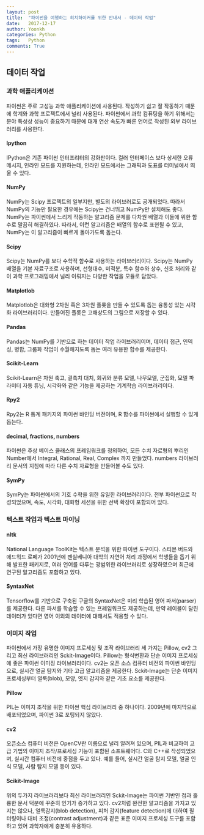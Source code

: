 ```yaml
---
layout: post
title:  "파이썬을 여행하는 히치하이커를 위한 안내서 - 데이터 작업"
date:   2017-12-17
author: Yoonkh
categories: Python
tags:   Python
comments: True
---
```


## 데이터 작업 

### 과학 애플리케이션 

파이썬은 주로 고성능 과학 애플리케이션에 사용된다. 작성하기 쉽고 잘 작동하기 때문에 학계와 과학 프로젝트에서 널리 사용된다. 파이썬에서 과학 컴퓨팅을 하기 위해서는 분야 특성상 성능이 중요하기 때문에 대개 연산 속도가 빠른 언어로 작성된 외부 라이브러리를 사용한다. 

#### Ipython

IPython은 기존 파이썬 인터프리터의 강화판이다. 컬러 인터페이스 보다 상세한 오류 메시지, 인라인 모드를 지원하는데, 인라인 모드에서는 그래픽과 도표를 터미널에서 띄울 수 있다. 

#### NumPy

NumPy는 Scipy 프로젝트의 일부지만, 별도의 라이브러로도 공개되었다. 따라서 NumPy의 기능만 필요한 경우에는 Scipy는 건너뛰고 NumPy만 설치해도 좋다. NumPy는 파이썬에서 느리게 작동하는 알고리즘 문제를 다차원 배열과 이들에 위한 함수로 말끔히 해결하였다. 따라서, 이런 알고리즘은 배열의 함수로 표현될 수 있고, NumPy는 이 알고리즘이 빠르게 돌아가도록 돕는다. 

#### Scipy

Scipy는 NumPy를 보다 수학적 함수로 사용하는 라이브러리이다. Scipy는 NumPy 배열을 기본 자료구조로 사용하며, 선형대수, 미적분, 특수 함수와 상수, 신호 처리와 같이 과학 프로그래밍에서 널리 이뤄지는 다양한 작업을 모듈로 담았다. 

#### Matplotlob

Matplotlob은 대화형 2차원 혹은 3차원 플롯을 만들 수 있도록 돕는 융통성 있는 시각화 라이브러리이다. 만들어진 플롯은 고해상도의 그림으로 저장할 수 있다. 

#### Pandas

Pandas는 NumPy를 기반으로 하는 데이터 작업 라이브러리이며, 데이터 접근, 인덱싱, 병합, 그룹화 작업이 수월해지도록 돕는 여러 유용한 함수를 제공한다. 

#### Scikit-Learn

Scikit-Learn은 차원 축고, 결측치 대치, 회귀와 분류 모델, 나무모델, 군집화, 모델 파라미터 자동 튜닝, 시각화와 같은 기능을 제공하는 기계학습 라이브러리이다. 

#### Rpy2

Rpy2는 R 통계 패키지의 파이썬 바인딩 버전이며, R 함수를 파이썬에서 실행할 수 있게 돕는다. 

#### decimal, fractions, numbers

파이썬은 추상 베이스 클래스의 프레임워크를 정의하여, 모든 수치 자료형의 뿌리인 Number에서 Integral, Rational, Real, Complex 까지 만들었다. numbers 라이브러리 문서의 지침에 따라 다른 수치 자료형을 만들어볼 수도 있다. 

#### SymPy

SymPy는 파이썬에서의 기호 수학을 위한 유일한 라이브러리이다. 전부 파이썬으로 작성되었으며, 속도, 시각화, 대화형 세션을 위한 선택 확장이 포함되어 있다. 

### 텍스트 작업과 텍스트 마이닝

#### nltk 

National Language ToolKit는 텍스트 분석을 위한 파이썬 도구이다. 스티븐 버드와 에드워드 로페가 2001년에 펜실베니아 대학의 자연어 처리 과정에서 학생들을 돕기 위해 발표한 패키지로, 여러 언어를 다루는 광범위한 라이브러리로 성장하였으며 최근에 연구된 알고리즘도 포함하고 있다. 

#### SyntaxNet

Tensorflow를 기반으로 구축된 구글의 SyntaxNet은 미리 학습된 영어 파서(parser)를 제공한다. 다른 파서를 학습할 수 있는 프레임워크도 제공하는데, 만약 레이블이 달린 데이터가 있다면 영어 이외의 데이터에 대해서도 적용할 수 있다. 

### 이미지 작업 

파이썬에서 가장 유명한 이미지 프로세싱 및 조작 라이브러리 세 가지는 Pillow, cv2 그리고 최신 라이브러리인 Sckit-Image이다. Pillow는 형식변환과 단순 이미지 프로세싱에 좋은 파이썬 이미징 라이브러리이다. cv2는 오픈 소스 컴퓨터 비전의 파이썬 바인딩으로, 실시간 얼굴 탐지와 기타 고급 알고리즘을 제공한다. Sckit-Image는 단순 이미지 프로세싱부터 얼룩(blob), 모양, 엣지 감지와 같은 기초 요소를 제공한다. 

#### Pillow

PIL는 이미지 조작을 위한 파이썬 핵심 라이브러리 중 하나이다. 2009년에 마지막으로 배포되었으며, 파이썬 3로 포팅되지 않았다. 

#### cv2 

오픈소스 컴퓨터 비전은 OpenCV란 이름으로 널리 알려져 있으며, PIL과 비교하여 고급 기법의 이미지 조작/프로세싱 기능이 포함된 소프트웨어다. C와 C++로 작성되었으며, 실시간 컴퓨터 비전에 중점을 두고 있다. 예를 들어, 실시간 얼굴 탐지 모델, 얼굴 인식 모델, 사람 탐지 모델 등이 있다. 

#### Scikit-Image

위의 두가지 라이브러리보다 최신 라이브러리인 Sckit-Image는 파이썬 기반인 점과 훌륭한 문서 덕분에 꾸준히 인기가 증가하고 있다. cv2처럼 완전한 알고리즘을 가지고 있지는 않으나, 얼룩감지(blob detection), 피처 감지(feature detection)에 더하여 필터링이나 대비 조정(contrast adjustment)과 같은 표준 이미지 프로세싱 도구를 포함하고 있어 과학자에게 충분히 유용하다.
